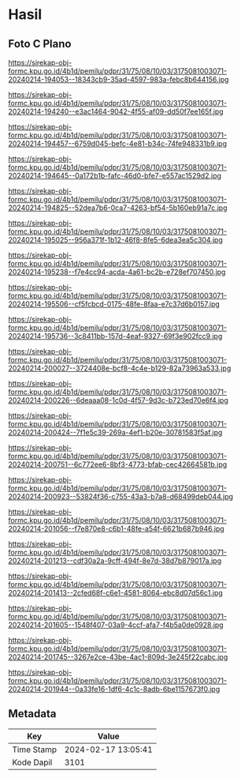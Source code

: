 # Hasil

## Foto C Plano

https://sirekap-obj-formc.kpu.go.id/4b1d/pemilu/pdpr/31/75/08/10/03/3175081003071-20240214-194053--18343cb9-35ad-4597-983a-febc8b644156.jpg

https://sirekap-obj-formc.kpu.go.id/4b1d/pemilu/pdpr/31/75/08/10/03/3175081003071-20240214-194240--e3ac1464-9042-4f55-af09-dd50f7ee165f.jpg

https://sirekap-obj-formc.kpu.go.id/4b1d/pemilu/pdpr/31/75/08/10/03/3175081003071-20240214-194457--6759d045-befc-4e81-b34c-74fe948331b9.jpg

https://sirekap-obj-formc.kpu.go.id/4b1d/pemilu/pdpr/31/75/08/10/03/3175081003071-20240214-194645--0a172b1b-fafc-46d0-bfe7-e557ac1529d2.jpg

https://sirekap-obj-formc.kpu.go.id/4b1d/pemilu/pdpr/31/75/08/10/03/3175081003071-20240214-194825--52dea7b6-0ca7-4263-bf54-5b160eb91a7c.jpg

https://sirekap-obj-formc.kpu.go.id/4b1d/pemilu/pdpr/31/75/08/10/03/3175081003071-20240214-195025--956a371f-1b12-46f8-8fe5-6dea3ea5c304.jpg

https://sirekap-obj-formc.kpu.go.id/4b1d/pemilu/pdpr/31/75/08/10/03/3175081003071-20240214-195238--f7e4cc94-acda-4a61-bc2b-e728ef707450.jpg

https://sirekap-obj-formc.kpu.go.id/4b1d/pemilu/pdpr/31/75/08/10/03/3175081003071-20240214-195506--cf5fcbcd-0175-48fe-8faa-e7c37d6b0157.jpg

https://sirekap-obj-formc.kpu.go.id/4b1d/pemilu/pdpr/31/75/08/10/03/3175081003071-20240214-195736--3c8411bb-157d-4eaf-9327-69f3e902fcc9.jpg

https://sirekap-obj-formc.kpu.go.id/4b1d/pemilu/pdpr/31/75/08/10/03/3175081003071-20240214-200027--3724408e-bcf8-4c4e-b129-82a73963a533.jpg

https://sirekap-obj-formc.kpu.go.id/4b1d/pemilu/pdpr/31/75/08/10/03/3175081003071-20240214-200226--6deaaa08-1c0d-4f57-9d3c-b723ed70e6f4.jpg

https://sirekap-obj-formc.kpu.go.id/4b1d/pemilu/pdpr/31/75/08/10/03/3175081003071-20240214-200424--7f1e5c39-269a-4ef1-b20e-30781583f5af.jpg

https://sirekap-obj-formc.kpu.go.id/4b1d/pemilu/pdpr/31/75/08/10/03/3175081003071-20240214-200751--6c772ee6-8bf3-4773-bfab-cec42664581b.jpg

https://sirekap-obj-formc.kpu.go.id/4b1d/pemilu/pdpr/31/75/08/10/03/3175081003071-20240214-200923--53824f36-c755-43a3-b7a8-d68499deb044.jpg

https://sirekap-obj-formc.kpu.go.id/4b1d/pemilu/pdpr/31/75/08/10/03/3175081003071-20240214-201056--f7e870e8-c6b1-48fe-a54f-6621b687b946.jpg

https://sirekap-obj-formc.kpu.go.id/4b1d/pemilu/pdpr/31/75/08/10/03/3175081003071-20240214-201213--cdf30a2a-9cff-494f-8e7d-38d7b879017a.jpg

https://sirekap-obj-formc.kpu.go.id/4b1d/pemilu/pdpr/31/75/08/10/03/3175081003071-20240214-201413--2cfed68f-c6e1-4581-8064-ebc8d07d56c1.jpg

https://sirekap-obj-formc.kpu.go.id/4b1d/pemilu/pdpr/31/75/08/10/03/3175081003071-20240214-201605--1548f407-03a9-4ccf-afa7-f4b5a0de0928.jpg

https://sirekap-obj-formc.kpu.go.id/4b1d/pemilu/pdpr/31/75/08/10/03/3175081003071-20240214-201745--3267e2ce-43be-4ac1-809d-3e245f22cabc.jpg

https://sirekap-obj-formc.kpu.go.id/4b1d/pemilu/pdpr/31/75/08/10/03/3175081003071-20240214-201944--0a33fe16-1df6-4c1c-8adb-6be1157673f0.jpg


## Metadata

| Key        | Value               |
| ---------- | ------------------- |
| Time Stamp | 2024-02-17 13:05:41 |
| Kode Dapil | 3101                |



